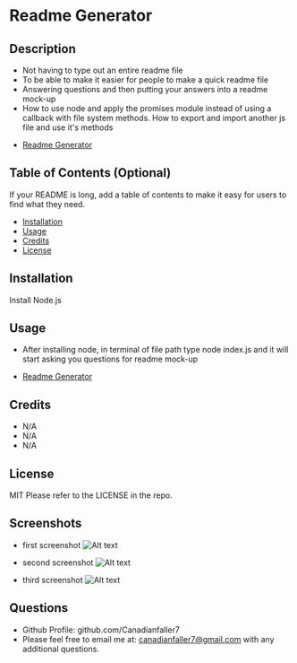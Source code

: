 # Readme Generator

## Description

- Not having to type out an entire readme file
- To be able to make it easier for people to make a quick readme file
- Answering questions and then putting your answers into a readme mock-up
- How to use node and apply the promises module instead of using a callback with file system methods. How to export and import another js file and use it's methods 

* [Readme Generator](https://github.com/Canadianfaller7/Readme-Creator/ "Named link title")

## Table of Contents (Optional)

If your README is long, add a table of contents to make it easy for users to find what they need.

- [Installation](#installation)
- [Usage](#usage)
- [Credits](#credits)
- [License](#license)

## Installation
Install Node.js

## Usage
- After installing node, in terminal of file path type node index.js and it will start asking you questions for readme mock-up
* [Readme Generator](https://github.com/Canadianfaller7/Readme-Creator/ "Named link title")

## Credits
- N/A
- N/A
- N/A


## License
MIT
Please refer to the LICENSE in the repo.

## Screenshots

- first screenshot
![Alt text](./assets/images/first.png?raw=true "Optional Title")

- second screenshot
![Alt text](./assets/images/second.png?raw=true "Optional Title")

- third screenshot
![Alt text](./assets/images/third.png?raw=true "Optional Title")

## Questions

- Github Profile: github.com/Canadianfaller7
- Please feel free to email me at: canadianfaller7@gmail.com with any additional questions. 

